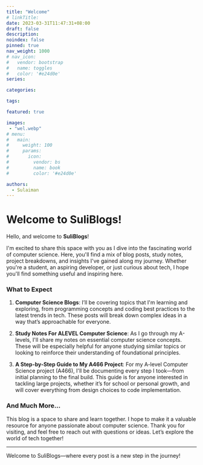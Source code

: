 ```yaml
---
title: "Welcome"
# linkTitle:
date: 2023-03-31T11:47:31+08:00
draft: false
description: 
noindex: false
pinned: true
nav_weight: 1000
# nav_icon:
#   vendor: bootstrap
#   name: toggles
#   color: '#e24d0e'
series:

categories:

tags:

featured: true

images:
 - "wel.webp"
# menu:
#   main:
#     weight: 100
#     params:
#       icon:
#         vendor: bs
#         name: book
#         color: '#e24d0e'

authors:
  - Sulaiman
---
```


# Welcome to SuliBlogs!

Hello, and welcome to **SuliBlogs**!

I'm excited to share this space with you as I dive into the fascinating world of computer science. Here, you'll find a mix of blog posts, study notes, project breakdowns, and insights I've gained along my journey. Whether you're a student, an aspiring developer, or just curious about tech, I hope you'll find something useful and inspiring here.

### What to Expect

1. **Computer Science Blogs**: I’ll be covering topics that I'm learning and exploring, from programming concepts and coding best practices to the latest trends in tech. These posts will break down complex ideas in a way that’s approachable for everyone.

2. **Study Notes For ALEVEL Computer Science**: As I go through my A-levels, I'll share my notes on essential computer science concepts. These will be especially helpful for anyone studying similar topics or looking to reinforce their understanding of foundational principles.

3. **A Step-by-Step Guide to My A466 Project**: For my A-level Computer Science project (A466), I'll be documenting every step I took—from initial planning to the final build. This guide is for anyone interested in tackling large projects, whether it’s for school or personal growth, and will cover everything from design choices to code implementation.

### And Much More…

This blog is a space to share and learn together. I hope to make it a valuable resource for anyone passionate about computer science. Thank you for visiting, and feel free to reach out with questions or ideas. Let’s explore the world of tech together!

---

Welcome to SuliBlogs—where every post is a new step in the journey!
